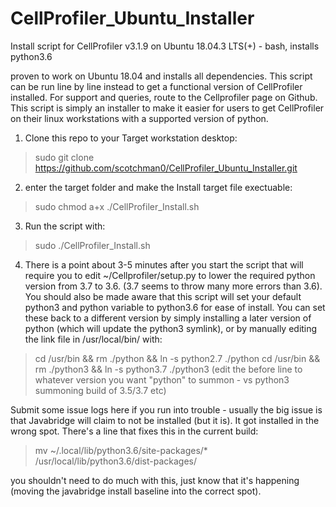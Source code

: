 # CellProfiler_Ubuntu_Installer
Install script for CellProfiler v3.1.9 on Ubuntu 18.04.3 LTS(+) - bash, installs python3.6

proven to work on Ubuntu 18.04 and installs all dependencies. This script can be run line by line instead to get a functional version of CellProfiler installed. For support and queries, route to the Cellprofiler page on Github. This script is simply an installer to make it easier for users to get CellProfiler on their linux workstations with a supported version of python.


1. Clone this repo to your Target workstation desktop: 
> sudo git clone https://github.com/scotchman0/CellProfiler_Ubuntu_Installer.git

2. enter the target folder and make the Install target file exectuable: 
> sudo chmod a+x ./CellProfiler_Install.sh

3. Run the script with:
> sudo ./CellProfiler_Install.sh

4. There is a point about 3-5 minutes after you start the script that will require you to edit ~/Cellprofiler/setup.py to lower the required python version from 3.7 to 3.6. (3.7 seems to throw many more errors than 3.6). You should also be made aware that this script will set your default python3 and python variable to python3.6 for ease of install. You can set these back to a different version by simply installing a later version of python (which will update the python3 symlink), or by manually editing the link file in /usr/local/bin/ with: 
>   cd /usr/bin && rm ./python && ln -s python2.7 ./python
>   cd /usr/bin && rm ./python3 && ln -s python3.7 ./python3
(edit the before line to whatever version you want "python" to summon - vs python3 summoning build of 3.5/3.7 etc)

Submit some issue logs here if you run into trouble - usually the big issue is that Javabridge will claim to not be installed (but it is). It got installed in the wrong spot. There's a line that fixes this in the current build: 

> mv ~/.local/lib/python3.6/site-packages/* /usr/local/lib/python3.6/dist-packages/

you shouldn't need to do much with this, just know that it's happening (moving the javabridge install baseline into the correct spot). 
